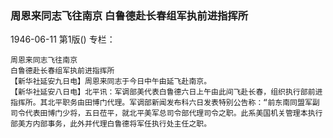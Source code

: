 ### 周恩来同志飞往南京  白鲁德赴长春组军执前进指挥所

1946-06-11
第1版()
专栏：

    周恩来同志飞往南京
    白鲁德赴长春组军执前进指挥所
    【新华社延安九日电】周恩来同志于今日中午由延飞赴南京。
    【新华社延安八日电】北平讯：军调部美代表白鲁德六日上午由此间飞赴长春，组织执行部前进指挥所。其北平职务由田博门代理。军调部新闻发布科六日发表特别公告称：“前东南同盟军副司令代表田博门少将，五日莅平，就北平美军总司令部代理司令之职。此系美国机关管理本执行部美方内部事务，此外并代理白鲁德将军任执行处主任之职。
